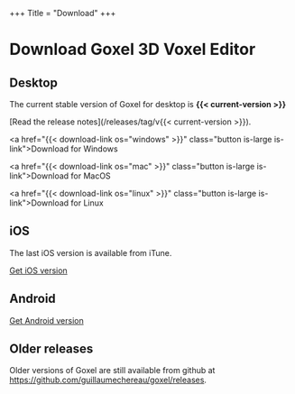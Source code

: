 +++
Title = "Download"
+++

# Download Goxel 3D Voxel Editor

## Desktop

The current stable version of Goxel for desktop is
**{{< current-version >}}**

[Read the release notes](/releases/tag/v{{< current-version >}}).

<a href="{{< download-link os="windows" >}}"
   class="button is-large is-link">Download for Windows</a>

<a href="{{< download-link os="mac" >}}"
   class="button is-large is-link">Download for MacOS</a>

<a href="{{< download-link os="linux" >}}"
   class="button is-large is-link">Download for Linux</a>

## iOS

The last iOS version is available from iTune.

<a href="https://itunes.apple.com/us/app/goxel-3d-voxel-editor/id1259097826"
   class="button is-large is-link">Get iOS version</a>

## Android

<a href="https://play.google.com/store/apps/details?id=com.noctuasoftware.goxel"
   class="button is-large is-link">Get Android version</a>

## Older releases

Older versions of Goxel are still available from github at
https://github.com/guillaumechereau/goxel/releases.
